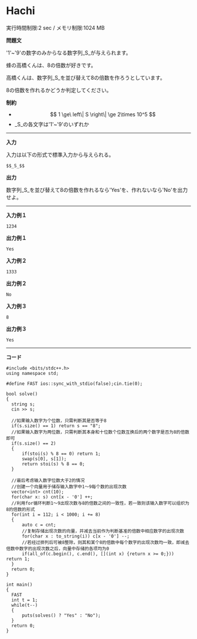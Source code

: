 # Hachi #
実行時間制限:2 sec / メモリ制限:1024 MB

**問題文**

'1'~'9'の数字のみからなる数字列_S_が与えられます。

蜂の高橋くんは、8の倍数が好きです。

高橋くんは、数字列_S_を並び替えて8の倍数を作ろうとしています。

8の倍数を作れるかどうか判定してください。


**制約**
+ $$
1 \ge\ left\| S \right\| \ge 2\times 10^5 
$$
+ _S_の各文字は'1'~'9'のいずれか

___
**入力**

入力は以下の形式で標準入力から与えられる。

```
$$_S_$$
```

**出力**

数字列_S_を並び替えて8の倍数を作れるなら'Yes'を、作れないなら'No'を出力せよ。

___
**入力例１**

```
1234
```

**出力例１**

```
Yes
```

**入力例２**

```
1333
```

**出力例２**

```
No
```

**入力例３**

```
8
```

**出力例３**

```
Yes
```

____
**コード**

```
#include <bits/stdc++.h>
using namespace std;

#define FAST ios::sync_with_stdio(false);cin.tie(0);

bool solve()
{
  string s;
  cin >> s;
  
  //如果输入数字为个位数，只需判断其是否等于8
  if(s.size() == 1) return s == "8";
  //如果输入数字为两位数，只需判断其本身和十位数个位数互换后的两个数字是否为8的倍数即可
  if(s.size() == 2)
  {
      if(stoi(s) % 8 == 0) return 1;
      swap(s[0], s[1]);
      return stoi(s) % 8 == 0;
  }
  
  //最后考虑输入数字位数大于2的情况
  //创建一个向量用于储存输入数字中1～9每个数的出现次数
  vector<int> cnt(10);
  for(char x: s) cnt[x - '0'] ++;
  //利用for循环判断1～9出现次数与8的倍数之间的一致性，若一致则该输入数字可以组织为8的倍数的形式
  for(int i = 112; i < 1000; i += 8)
  {
      auto c = cnt;
      //复制存储出现次数的向量，并减去当前作为判断基准的倍数中相应数字的出现次数
      for(char x : to_string(i)) c[x - '0'] --;
      //若经过排列后可被8整除，则其和某个8的倍数中每个数字的出现次数均一致，即减去倍数中数字的出现次数之后，向量中存储的各项均为0
      if(all_of(c.begin(), c.end(), [](int x) {return x >= 0;})) return 1;
  }
  return 0;
}

int main()
{
  FAST
  int t = 1;
  while(t--)
  {
      puts(solves() ? "Yes" : "No");
  }
  return 0;
}
```
